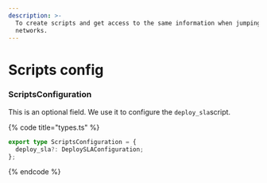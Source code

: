 ```yaml
---
description: >-
  To create scripts and get access to the same information when jumping between
  networks.
---
```


# Scripts config

### ScriptsConfiguration

This is an optional field. We use it to configure the `deploy_sla`script.

{% code title="types.ts" %}
```typescript
export type ScriptsConfiguration = {
  deploy_sla?: DeploySLAConfiguration;
};
```
{% endcode %}



